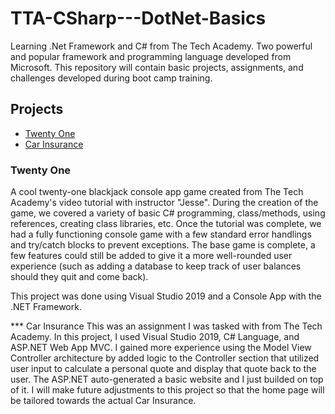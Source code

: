 # TTA-CSharp---DotNet-Basics
Learning .Net Framework and C# from The Tech Academy. Two powerful and popular framework and programming language developed from Microsoft.
This repository will contain basic projects, assignments, and challenges developed during boot camp training. 

## Projects


* [Twenty One](./Basic_C#_Programs/Video_Tutorial/TwentyOne/TwentyOne.sln)
* [Car Insurance](./Basic_C#_Programs/Assignments/CarInsurance/CarInsurance.sln)


### Twenty One
A cool twenty-one blackjack console app game created from The Tech Academy's video tutorial with instructor "Jesse". During the creation of the game, we covered a variety of basic C# programming, class/methods, using references, creating class libraries, etc. Once the tutorial was complete, we had a fully functioning console game with a few standard error handlings and try/catch blocks to prevent exceptions. The base game is complete, a few features could still be added to give it a more well-rounded user experience (such as adding a database to keep track of user balances should they quit and come back). 

This project was done using Visual Studio 2019 and a Console App with the .NET Framework.

*** Car Insurance 
This was an assignment I was tasked with from The Tech Academy. In this project, I used Visual Studio 2019, C# Language, and ASP.NET Web App MVC. I gained more experience using the Model View Controller architecture by added logic to the Controller section that utilized user input to calculate a personal quote and display that quote back to the user. The ASP.NET auto-generated a basic website and I just builded on top of it. I will make future adjustments to this project so that the home page will be tailored towards the actual Car Insurance. 


